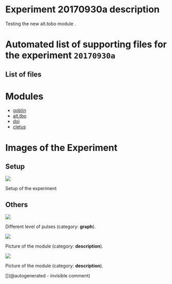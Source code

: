 # Experiment 20170930a description

Testing the new alt.tobo module .


# Automated list of supporting files for the __experiment `20170930a`__

## List of files




# Modules

* [goblin](/goblin/)
* [alt.tbo](/retired/alt.tbo/)
* [doj](/doj/)
* [cletus](/retired/cletus/)




# Images of the Experiment

## Setup

![](/retired/alt.tbo/test/images/20170930_171734.jpg)

Setup of the experiment

## Others

![](/retired/alt.tbo/test/pulser.jpg)

Different level of pulses (category: __graph__).

![](/retired/alt.tbo/test/images/20170930_175010.jpg)

Picture of the module (category: __description__).

![](/retired/alt.tbo/test/images/20170930_175000.jpg)

Picture of the module (category: __description__).










[](@autogenerated - invisible comment)